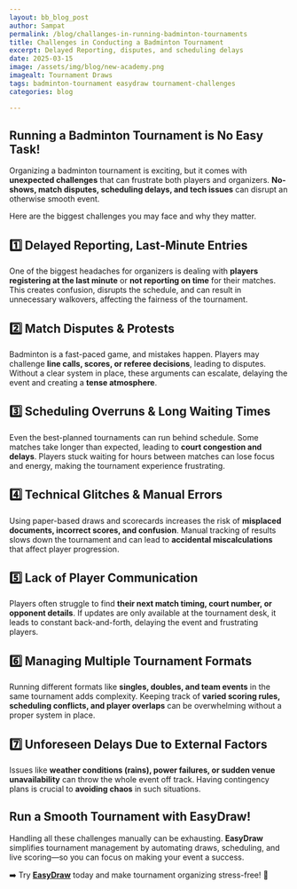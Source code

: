 ```yaml
---
layout: bb_blog_post
author: Sampat
permalink: /blog/challanges-in-running-badminton-tournaments
title: Challenges in Conducting a Badminton Tournament
excerpt: Delayed Reporting, disputes, and scheduling delays
date: 2025-03-15
image: /assets/img/blog/new-academy.png
imagealt: Tournament Draws
tags: badminton-tournament easydraw tournament-challenges
categories: blog

---
```


## **Running a Badminton Tournament is No Easy Task!**  
Organizing a badminton tournament is exciting, but it comes with **unexpected challenges** that can frustrate both players and organizers. **No-shows, match disputes, scheduling delays, and tech issues** can disrupt an otherwise smooth event.  

Here are the biggest challenges you may face and why they matter.  

## **1️⃣ Delayed Reporting, Last-Minute Entries**  
One of the biggest headaches for organizers is dealing with **players registering at the last minute** or **not reporting on time** for their matches. This creates confusion, disrupts the schedule, and can result in unnecessary walkovers, affecting the fairness of the tournament.  

## **2️⃣ Match Disputes & Protests**  
Badminton is a fast-paced game, and mistakes happen. Players may challenge **line calls, scores, or referee decisions**, leading to disputes. Without a clear system in place, these arguments can escalate, delaying the event and creating a **tense atmosphere**.  

## **3️⃣ Scheduling Overruns & Long Waiting Times**  
Even the best-planned tournaments can run behind schedule. Some matches take longer than expected, leading to **court congestion and delays**. Players stuck waiting for hours between matches can lose focus and energy, making the tournament experience frustrating.  

## **4️⃣ Technical Glitches & Manual Errors**  
Using paper-based draws and scorecards increases the risk of **misplaced documents, incorrect scores, and confusion**. Manual tracking of results slows down the tournament and can lead to **accidental miscalculations** that affect player progression.  

## **5️⃣ Lack of Player Communication**  
Players often struggle to find **their next match timing, court number, or opponent details**. If updates are only available at the tournament desk, it leads to constant back-and-forth, delaying the event and frustrating players.  

## **6️⃣ Managing Multiple Tournament Formats**  
Running different formats like **singles, doubles, and team events** in the same tournament adds complexity. Keeping track of **varied scoring rules, scheduling conflicts, and player overlaps** can be overwhelming without a proper system in place.  

## **7️⃣ Unforeseen Delays Due to External Factors**  
Issues like **weather conditions (rains), power failures, or sudden venue unavailability** can throw the whole event off track. Having contingency plans is crucial to **avoiding chaos** in such situations.  

## **Run a Smooth Tournament with EasyDraw!**  
Handling all these challenges manually can be exhausting. **EasyDraw** simplifies tournament management by automating draws, scheduling, and live scoring—so you can focus on making your event a success.  

➡️ Try **[EasyDraw](https://easydraws.azurewebsites.net/)** today and make tournament organizing stress-free! 🏸  

